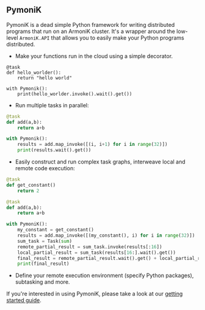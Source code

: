 ## PymoniK


PymoniK is a dead simple Python framework for writing distributed programs that run on an ArmoniK cluster. It's a wrapper around the low-level `ArmoniK.API` that allows you to easily make your Python programs distributed. 

- Make your functions run in the cloud using a simple decorator.

```
@task
def hello_worlder():
    return "hello world"

with Pymonik():
    print(hello_worlder.invoke().wait().get())
```

- Run multiple tasks in parallel:

```py
@task
def add(a,b):
    return a+b

with Pymonik():
    results = add.map_invoke([(i, i+1) for i in range(32)])
    print(results.wait().get())

```

- Easily construct and run complex task graphs, interweave local and remote code execution:

```py
@task
def get_constant()
    return 2

@task
def add(a,b):
    return a+b

with PymoniK():
    my_constant = get_constant()
    results = add.map_invoke([(my_constant(), i) for i in range(32)])
    sum_task = Task(sum)
    remote_partial_result = sum_task.invoke(results[:16])
    local_partial_result = sum_task(results[16:].wait().get())
    final_result = remote_partial_result.wait().get() + local_partial_result
    print(final_result)
```

- Define your remote execution environment (specify Python packages), subtasking and more.

If you're interested in using PymoniK, please take a look at our [getting started guide](getting-started.md).


